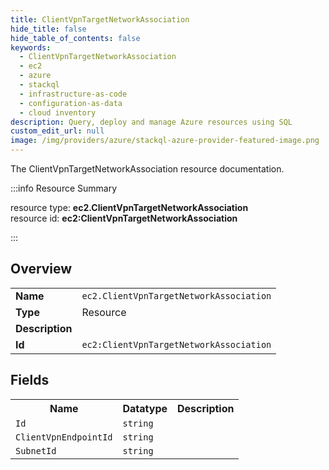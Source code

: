 ```yaml
---
title: ClientVpnTargetNetworkAssociation
hide_title: false
hide_table_of_contents: false
keywords:
  - ClientVpnTargetNetworkAssociation
  - ec2
  - azure
  - stackql
  - infrastructure-as-code
  - configuration-as-data
  - cloud inventory
description: Query, deploy and manage Azure resources using SQL
custom_edit_url: null
image: /img/providers/azure/stackql-azure-provider-featured-image.png
---
```

The ClientVpnTargetNetworkAssociation resource documentation.

:::info Resource Summary

<div class="row">
<div class="providerDocColumn">
<span>resource type:&nbsp;<b>ec2.ClientVpnTargetNetworkAssociation</b></span><br />
<span>resource id:&nbsp;<b>ec2:ClientVpnTargetNetworkAssociation</b></span><br />
</div>
</div>

:::

## Overview
<table><tbody>
<tr><td><b>Name</b></td><td><code>ec2.ClientVpnTargetNetworkAssociation</code></td></tr>
<tr><td><b>Type</b></td><td>Resource</td></tr>
<tr><td><b>Description</b></td><td></td></tr>
<tr><td><b>Id</b></td><td><code>ec2:ClientVpnTargetNetworkAssociation</code></td></tr>
</tbody></table>

## Fields
<table><tbody>
<tr><th>Name</th><th>Datatype</th><th>Description</th></tr>
<tr><td><code>Id</code></td><td><code>string</code></td><td></td></tr><tr><td><code>ClientVpnEndpointId</code></td><td><code>string</code></td><td></td></tr><tr><td><code>SubnetId</code></td><td><code>string</code></td><td></td></tr>
</tbody></table>